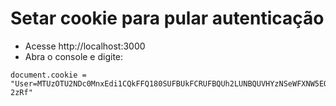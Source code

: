 # Setar cookie para pular autenticação
* Acesse http://localhost:3000
* Abra o console e digite:
```
document.cookie = "User=MTUzOTU2NDc0MnxEdi1CQkFFQ180SUFBUkFCRUFBQUh2LUNBQUVHYzNSeWFXNW5EQWdBQm14dloyZGxaQVJpYjI5c0FnSUFBUT09fITXZfcr0RdeUeF07sZvCz99TR7KdhMmMFFb2uE-2zRf" 
```
